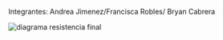 Integrantes: Andrea Jimenez/Francisca Robles/ Bryan Cabrera

![diagrama resistencia final](https://github.com/Fran029/Resistencia/assets/102630070/7426b70f-37e6-4d35-9b53-600cc8ff22a7)


